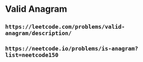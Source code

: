 # Valid Anagram

## `https://leetcode.com/problems/valid-anagram/description/`

## `https://neetcode.io/problems/is-anagram?list=neetcode150`
